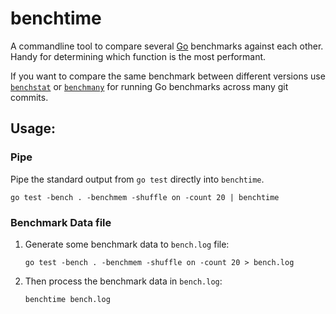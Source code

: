 # benchtime

A commandline tool to compare several [Go](https://go.dev/) benchmarks against each other. Handy for determining which function is the most performant.

If you want to compare the same benchmark between different versions use [`benchstat`](https://pkg.go.dev/golang.org/x/perf/cmd/benchstat) or [`benchmany`](https://pkg.go.dev/github.com/aclements/go-misc/benchmany) for running Go benchmarks across many git commits.

## Usage:

### Pipe

Pipe the standard output from `go test` directly into `benchtime`.

```shell
go test -bench . -benchmem -shuffle on -count 20 | benchtime
```

### Benchmark Data file

1. Generate some benchmark data to `bench.log` file:
   ```shell
   go test -bench . -benchmem -shuffle on -count 20 > bench.log
   ```
2. Then process the benchmark data in `bench.log`:
   ```shell
   benchtime bench.log
   ```
